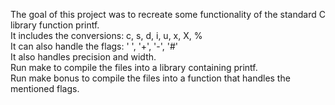 The goal of this project was to recreate some functionality of the standard C library function printf.\
It includes the conversions: c, s, d, i, u, x, X, %\
It can also handle the flags: ' ', '+', '-', '#'\
It also handles precision and width.\
Run make to compile the files into a library containing printf.\
Run make bonus to compile the files into a function that handles the mentioned flags.
